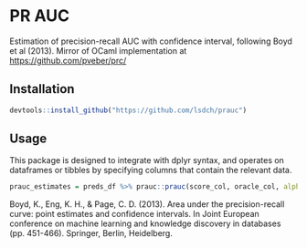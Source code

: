 # PR AUC
Estimation of precision-recall AUC with confidence interval, following Boyd et al (2013).
Mirror of OCaml implementation at https://github.com/pveber/prc/

## Installation

```R
devtools::install_github("https://github.com/lsdch/prauc")
```

## Usage 

This package is designed to integrate with dplyr syntax, and operates on dataframes or tibbles by specifying columns that contain the relevant data.

```R
prauc_estimates = preds_df %>% prauc::prauc(score_col, oracle_col, alpha=0.05)
```

Boyd, K., Eng, K. H., & Page, C. D. (2013).
Area under the precision-recall curve: point estimates and confidence intervals.
In Joint European conference on machine learning and knowledge discovery in databases (pp. 451-466).
Springer, Berlin, Heidelberg.
